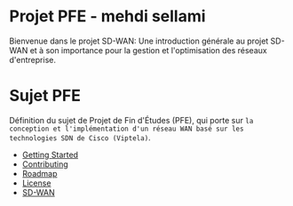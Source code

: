 # Projet PFE - mehdi sellami

Bienvenue dans le projet SD-WAN: Une introduction générale au projet SD-WAN et à son importance pour la gestion et l'optimisation des réseaux d'entreprise.

# Sujet PFE

Définition du sujet de Projet de Fin d'Études (PFE), qui porte sur `la conception et l'implémentation d'un réseau WAN basé sur les technologies SDN de Cisco (Viptela)`.

* [Getting Started](#getting-started)
* [Contributing](#contributing)
* [Roadmap](#roadmap)
* [License](#license)
* [SD-WAN](#sdn)
